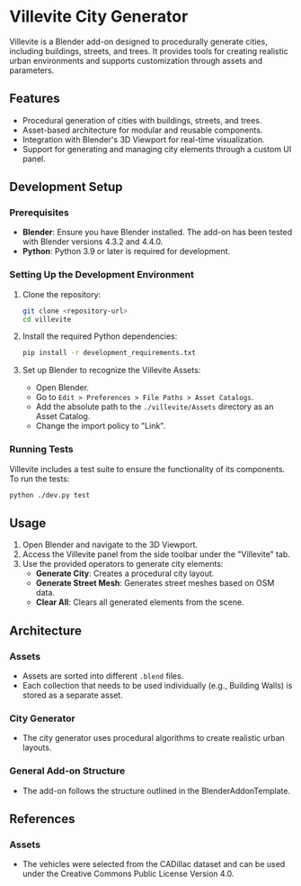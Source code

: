 # Villevite City Generator

Villevite is a Blender add-on designed to procedurally generate cities, including buildings, streets, and trees. It provides tools for creating realistic urban environments and supports customization through assets and parameters.

## Features

- Procedural generation of cities with buildings, streets, and trees.
- Asset-based architecture for modular and reusable components.
- Integration with Blender's 3D Viewport for real-time visualization.
- Support for generating and managing city elements through a custom UI panel.

## Development Setup

### Prerequisites

- **Blender**: Ensure you have Blender installed. The add-on has been tested with Blender versions 4.3.2 and 4.4.0.
- **Python**: Python 3.9 or later is required for development.

### Setting Up the Development Environment

1. Clone the repository:

   ```bash
   git clone <repository-url>
   cd villevite
   ```

2. Install the required Python dependencies:

   ```bash
   pip install -r development_requirements.txt
   ```

3. Set up Blender to recognize the Villevite Assets:
   - Open Blender.
   - Go to `Edit > Preferences > File Paths > Asset Catalogs`.
   - Add the absolute path to the `./villevite/Assets` directory as an Asset Catalog.
   - Change the import policy to "Link".

### Running Tests

Villevite includes a test suite to ensure the functionality of its components. To run the tests:

  ```bash
  python ./dev.py test
  ```

## Usage

1. Open Blender and navigate to the 3D Viewport.
2. Access the Villevite panel from the side toolbar under the "Villevite" tab.
3. Use the provided operators to generate city elements:
   - **Generate City**: Creates a procedural city layout.
   - **Generate Street Mesh**: Generates street meshes based on OSM data.
   - **Clear All**: Clears all generated elements from the scene.

## Architecture

### Assets

- Assets are sorted into different `.blend` files.
- Each collection that needs to be used individually (e.g., Building Walls) is stored as a separate asset.

### City Generator

- The city generator uses procedural algorithms to create realistic urban layouts.

### General Add-on Structure

- The add-on follows the structure outlined in the BlenderAddonTemplate.

## References

### Assets

- The vehicles were selected from the CADillac dataset and can be used under the Creative Commons Public License Version 4.0.
